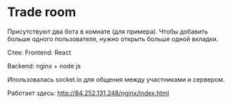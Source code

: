 # Trade room

Присутствуют два бота в комнате (для примера). Чтобы добавить больше одного пользователя, нужно открыть больше одной вкладки.

Стек:
Frontend:
React

Backend:
nginx + node js

Ипользовалась socket.io для общения между участниками и сервером.

Работает здесь:
http://84.252.131.248/nginx/index.html
